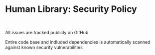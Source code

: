 # Human Library: Security Policy

<br>

All issues are tracked publicly on GitHub  

Entire code base and indluded dependencies is automatically scanned against known security vulnerabilities  
